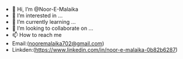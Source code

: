 - 👋 Hi, I’m @Noor-E-Malaika
- 👀 I’m interested in ...
- 🌱 I’m currently learning ...
- 💞️ I’m looking to collaborate on ...
- 📫 How to reach me
- Email:(nooremalaika702@gmail.com)
- Linkden:(https://www.linkedin.com/in/noor-e-malaika-0b82b6287)

<!---
Noor-E-Malaika/Noor-E-Malaika is a ✨ special ✨ repository because its `README.md` (this file) appears on your GitHub profile.
You can click the Preview link to take a look at your changes.
--->
